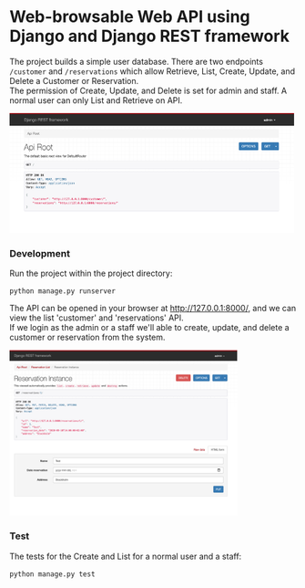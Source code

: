 # Web-browsable Web API using Django and Django REST framework

The project builds a simple user database. There are two endpoints `/customer` and `/reservations` which allow Retrieve, List, Create, Update, and Delete a Customer or Reservation. <br />
The permission of Create, Update, and Delete is set for admin and staff. A normal user can only List and Retrieve on API.

<img src="./img/API_screenshot.png" alt="API" title="An API example" width="500" height="210"/>

### Development

Run the project within the project directory:

```
python manage.py runserver
```

The API can be opened in your browser at http://127.0.0.1:8000/, and we can view the list 'customer' and 'reservations' API. <br />
If we login as the admin or a staff we'll able to create, update, and delete a customer or reservation from the system.


<img src="./img/API_reservation_screenshot.png" alt="API-reservation" title="An API Reservation example" width="400" height="290"/>


### Test

The tests for the Create and List for a normal user and a staff:

```
python manage.py test
```
